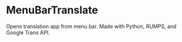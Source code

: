 # MenuBarTranslate
Opens translation app from menu bar. Made with Python, RUMPS, and Google Trans API.
 
